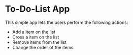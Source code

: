 # To-Do-List App

This simple app lets the users perform the following actions:


- Add a item on the list
- Cross a item on the list
- Remove items from the list
- Change the order of the items
